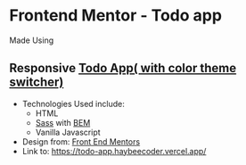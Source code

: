 # Frontend Mentor - Todo app

Made Using
## Responsive [Todo App( with color theme switcher)](https://todo-app.haybeecoder.vercel.app/)
* Technologies Used include:
  * HTML
   * [Sass](https://sass-lang.com/documentation) with [BEM](https://www.smashingmagazine.com/2018/06/bem-for-beginners)
   * Vanilla Javascript
* Design from:
    [Front End Mentors](https://www.frontendmentor.io)
* Link to:
   https://todo-app.haybeecoder.vercel.app/
 

